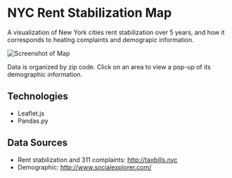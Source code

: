 # NYC Rent Stabilization Map

A visualization of New York cities rent stabilization over 5 years, and how it corresponds to heating complaints and demograpic information. 

![Screenshot of Map](http://i.imgur.com/RT5guhW.png?1)

Data is organized by zip code. Click on an area to view a pop-up of its demographic information. 

## Technologies

* Leaflet.js
* Pandas.py
 
## Data Sources

* Rent stabilization and 311 complaints: http://taxbills.nyc
* Demographic: http://www.socialexplorer.com/







